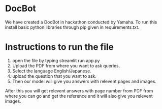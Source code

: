 # DocBot
We have created a DocBot in hackathon conducted by Yamaha.
To run this install basic python libraries through pip given in requirements.txt.
# Instructions to run the file
1) open the file by typing streamlit run app.py
2) Upload the PDF from where you want to ask queries.
3) Select the language English/Japanese.
4) upload the question that you want to ask.
5) Then our model will give you answers with relevent pages and images.

After this you will get relevent answers with page number from PDF from where you can go and get the reference and it will also give you relevent images.
